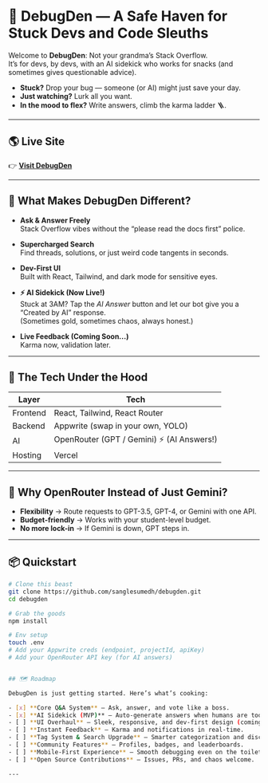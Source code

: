 # 🐞 DebugDen — A Safe Haven for Stuck Devs and Code Sleuths

Welcome to **DebugDen**: Not your grandma’s Stack Overflow.  
It’s for devs, by devs, with an AI sidekick who works for snacks (and sometimes gives questionable advice).

- **Stuck?** Drop your bug — someone (or AI) might just save your day.  
- **Just watching?** Lurk all you want.  
- **In the mood to flex?** Write answers, climb the karma ladder 🪜.  

---

## 🌎 Live Site

👉 [**Visit DebugDen**](https://debug-den.vercel.app)

---

## 🚀 What Makes DebugDen Different?

- **Ask & Answer Freely**  
  Stack Overflow vibes without the “please read the docs first” police.  

- **Supercharged Search**  
  Find threads, solutions, or just weird code tangents in seconds.  

- **Dev-First UI**  
  Built with React, Tailwind, and dark mode for sensitive eyes.  

- **⚡ AI Sidekick (Now Live!)**  
  Stuck at 3AM? Tap the *AI Answer* button and let our bot give you a “Created by AI” response.  
  (Sometimes gold, sometimes chaos, always honest.)  

- **Live Feedback (Coming Soon...)**  
  Karma now, validation later.  

---

## 🧠 The Tech Under the Hood

| Layer    | Tech                                      |
| -------- | ----------------------------------------- |
| Frontend | React, Tailwind, React Router             |
| Backend  | Appwrite (swap in your own, YOLO)         |
| AI       | OpenRouter (GPT / Gemini) ⚡ (AI Answers!) |
| Hosting  | Vercel                                    |

---

## 🤔 Why OpenRouter Instead of Just Gemini?

- **Flexibility** → Route requests to GPT-3.5, GPT-4, or Gemini with one API.  
- **Budget-friendly** → Works with your student-level budget.  
- **No more lock-in** → If Gemini is down, GPT steps in.  

---

## 📦 Quickstart

```bash
# Clone this beast
git clone https://github.com/sanglesumedh/debugden.git
cd debugden

# Grab the goods
npm install

# Env setup
touch .env
# Add your Appwrite creds (endpoint, projectId, apiKey)
# Add your OpenRouter API key (for AI answers)


## 🗺️ Roadmap

DebugDen is just getting started. Here’s what’s cooking:

- [x] **Core Q&A System** — Ask, answer, and vote like a boss.  
- [x] **AI Sidekick (MVP)** — Auto-generate answers when humans are too slow.  
- [ ] **UI Overhaul** — Sleek, responsive, and dev-first design (coming soon 🔥).   
- [ ] **Instant Feedback** — Karma and notifications in real-time.  
- [ ] **Tag System & Search Upgrade** — Smarter categorization and discovery.  
- [ ] **Community Features** — Profiles, badges, and leaderboards.  
- [ ] **Mobile-First Experience** — Smooth debugging even on the toilet.  
- [ ] **Open Source Contributions** — Issues, PRs, and chaos welcome.

---
